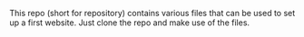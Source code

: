 This repo (short for repository) contains various files that can be used to set up a first website.
Just clone the repo and make use of the files.
